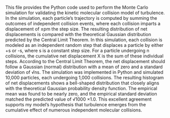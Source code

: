 This file provides the Python code used to perform the Monte Carlo simulation for validating the kinetic molecular collision model of turbulence. 
In the simulation, each particle’s trajectory is computed by summing the outcomes of independent collision events, where each collision imparts a displacement of ±pm the step size. 
The resulting distribution of net displacements is compared with the theoretical Gaussian distribution predicted by the Central Limit Theorem.
In this simulation, each collision is modeled as an independent random step that displaces a particle by either +s or -s, where s is a constant step size. 
For a particle undergoing n collisions, the cumulative net displacement X is the sum of these individual steps. 
According to the Central Limit Theorem, the net displacement should follow a Gaussian (normal) distribution with a mean of zero and a standard deviation of √ns.
The simulation was implemented in Python and simulated 10,000 particles, each undergoing 1,000 collisions. 
The resulting histogram of net displacements shows a bell-shaped distribution that closely aligns with the theoretical Gaussian probability density function. 
The empirical mean was found to be nearly zero, and the empirical standard deviation matched the predicted value of √1000  ×1.0. 
This excellent agreement supports my model’s hypothesis that turbulence emerges from the cumulative effect of numerous independent molecular collisions.
